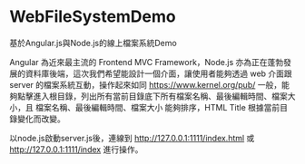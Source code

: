WebFileSystemDemo
=================

基於Angular.js與Node.js的線上檔案系統Demo

Angular 為近來最主流的 Frontend MVC Framework，Node.js 亦為正在蓬勃發展的資料庫後端，這次我們希望能設計一個介面，讓使用者能夠透過 web 介面跟 server 的檔案系統互動，操作起來如同 https://www.kernel.org/pub/ 一般，能夠點擊進入根目錄，列出所有當前目錄底下所有檔案名稱、最後編輯時間、檔案大小，且 檔案名稱、最後編輯時間、檔案大小 能夠排序，HTML Title 根據當前目錄變化而改變。

以node.js啟動server.js後，連線到 http://127.0.0.1:1111/index.html 或 http://127.0.0.1:1111/index 進行操作。
